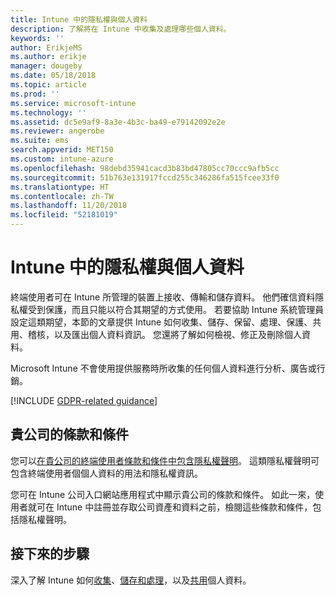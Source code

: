 ```yaml
---
title: Intune 中的隱私權與個人資料
description: 了解將在 Intune 中收集及處理哪些個人資料。
keywords: ''
author: ErikjeMS
ms.author: erikje
manager: dougeby
ms.date: 05/18/2018
ms.topic: article
ms.prod: ''
ms.service: microsoft-intune
ms.technology: ''
ms.assetid: dc5e9af9-8a3e-4b3c-ba49-e79142092e2e
ms.reviewer: angerobe
ms.suite: ems
search.appverid: MET150
ms.custom: intune-azure
ms.openlocfilehash: 98debd35941cacd3b83bd47805cc70ccc9afb5cc
ms.sourcegitcommit: 51b763e131917fccd255c346286fa515fcee33f0
ms.translationtype: HT
ms.contentlocale: zh-TW
ms.lasthandoff: 11/20/2018
ms.locfileid: "52181019"
---
```

# <a name="privacy-and-personal-data-in-intune"></a>Intune 中的隱私權與個人資料

終端使用者可在 Intune 所管理的裝置上接收、傳輸和儲存資料。 他們確信資料隱私權受到保護，而且只能以符合其期望的方式使用。 若要協助 Intune 系統管理員設定這類期望，本節的文章提供 Intune 如何收集、儲存、保留、處理、保護、共用、稽核，以及匯出個人資料資訊。 您還將了解如何檢視、修正及刪除個人資料。

Microsoft Intune 不會使用提供服務時所收集的任何個人資料進行分析、廣告或行銷。

[!INCLUDE [GDPR-related guidance](./includes/gdpr-dsr-and-stp-note.md)]

## <a name="your-company-terms-and-conditions"></a>貴公司的條款和條件

您可以[在貴公司的終端使用者條款和條件中包含隱私權聲明](company-portal-app.md)。 這類隱私權聲明可包含終端使用者個個人資料的用法和隱私權資訊。

您可在 Intune 公司入口網站應用程式中顯示貴公司的條款和條件。 如此一來，使用者就可在 Intune 中註冊並存取公司資產和資料之前，檢閱這些條款和條件，包括隱私權聲明。

## <a name="next-steps"></a>接下來的步驟

深入了解 Intune 如何[收集](privacy-data-collect.md)、[儲存和處理](privacy-data-store-process.md)，以及[共用](privacy-data-secure-share.md)個人資料。 